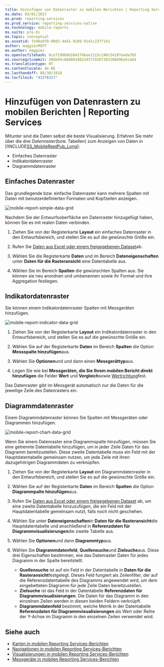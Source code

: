 ```yaml
---
title: Hinzufügen von Datenraster zu mobilen Berichten | Reporting Services | Microsoft-Dokumentation
ms.date: 03/01/2017
ms.prod: reporting-services
ms.prod_service: reporting-services-native
ms.technology: mobile-reports
ms.suite: pro-bi
ms.topic: conceptual
ms.assetid: fe98a970-90d3-44d1-9189-9141c237f141
author: maggiesMSFT
ms.author: maggies
ms.openlocfilehash: 0ce7199b0d2642f4bee1115c248c54197eada765
ms.sourcegitcommit: d96b94c60d88340224371926f283200496a5ca64
ms.translationtype: HT
ms.contentlocale: de-DE
ms.lasthandoff: 08/30/2018
ms.locfileid: "43276317"
---
```

# <a name="add-data-grids-to-mobile-reports--reporting-services"></a>Hinzufügen von Datenrastern zu mobilen Berichten | Reporting Services
Mitunter sind die Daten selbst die beste Visualisierung. Erfahren Sie mehr über die drei *Datenraster*(bzw. Tabellen) zum Anzeigen von Daten in [!INCLUDE[SS_MobileReptPub_Long](../../includes/ss-mobilereptpub-long.md)]:
* Einfaches Datenraster
* Indikatordatenraster
* Diagrammdatenraster

## <a name="simple-data-grid"></a>Einfaches Datenraster
Das grundlegende bzw. einfache Datenraster kann mehrere Spalten mit Daten mit benutzerdefinierten Formaten und Kopfzeilen anzeigen. 

![mobile-report-simple-data-grid](../../reporting-services/mobile-reports/media/mobile-report-simple-data-grid.png)

Nachdem Sie der Entwurfsoberfläche ein Datenraster hinzugefügt haben, können Sie es mit realen Daten verbinden.

1. Ziehen Sie von der Registerkarte **Layout** ein einfaches Datenraster in den Entwurfsbereich, und stellen Sie es auf die gewünschte Größe ein.

2. Rufen Sie [Daten aus Excel oder einem freigegebenen Dataset](../../reporting-services/mobile-reports/data-for-reporting-services-mobile-reports.md)ab.

3. Wählen Sie die Registerkarte **Daten** und im Bereich **Dateneigenschaften** unter **Daten für die Rasteransicht** eine Datentabelle aus.

4. Wählen Sie im Bereich **Spalten** die gewünschten Spalten aus. Sie können sie neu anordnen und umbenennen sowie ihr Format und ihre Aggregation festlegen. 

 
##  <a name="indicator-data-grid"></a>Indikatordatenraster
Sie können einem Indikatordatenraster Spalten mit Messgeräten hinzufügen.

![mobile-report-indicator-data-grid](../../reporting-services/mobile-reports/media/mobile-report-indicator-data-grid.png)

1. Ziehen Sie von der Registerkarte **Layout** ein Indikatordatenraster in den Entwurfsbereich, und stellen Sie es auf die gewünschte Größe ein.

2. Wählen Sie auf der Registerkarte **Daten** im Bereich **Spalten** die Option **Messspalte hinzufügen**aus. 

3. Wählen Sie **Optionen**und und dann einen **Messgerättyp**aus. 

4. Legen Sie wie bei **Messgeräten, die Sie Ihrem mobilen Bericht direkt hinzufügen** die Felder **Wert** und **Vergleich**sowie [Wertrichtung](../../reporting-services/mobile-reports/add-gauges-to-mobile-reports-reporting-services.md)fest.

Das Datenraster gibt im Messgerät automatisch nur die Daten für die jeweilige Zeile des Datenrasters ein.  

## <a name="chart-data-grid"></a>Diagrammdatenraster
Einem Diagrammdatenraster können Sie Spalten mit Messgeräten oder Diagrammen hinzufügen. 

![mobile-report-chart-data-grid](../../reporting-services/mobile-reports/media/mobile-report-chart-data-grid.png)

Wenn Sie einem Datenraster eine Diagrammspalte hinzufügen, müssen Sie eine getrennte Datentabelle hinzufügen, um in jeder Zeile Daten für das Diagramm bereitzustellen. Diese zweite Datentabelle muss ein Feld mit der Hauptdatentabelle gemeinsam nutzen, um jede Zeile mit ihren dazugehörigen Diagrammdaten zu verknüpfen. 

1. Ziehen Sie von der Registerkarte **Layout** ein Diagrammdatenraster in den Entwurfsbereich, und stellen Sie es auf die gewünschte Größe ein.

2. Wählen Sie auf der Registerkarte **Daten** im Bereich **Spalten** die Option **Diagrammpalte hinzufügen**aus. 

3. Rufen Sie [Daten aus Excel oder einem freigegebenen Dataset](../../reporting-services/mobile-reports/data-for-reporting-services-mobile-reports.md) ab, um eine zweite Datentabelle hinzuzufügen, die ein Feld mit der Hauptdatentabelle gemeinsam nutzt, falls noch nicht geschehen.

4. Wählen Sie unter **Dateneigenschaften**in **Daten für die Rasteransicht**die Hauptdatentabelle und anschließend in **Referenzdaten für Diagrammvisualisierungen**die zweite Tabelle aus.

5. Wählen Sie **Optionen**und dann **Diagrammtyp**aus.
 
6. Wählen Sie **Diagrammdatenfeld**, **Quellensuche**und **Zielsuche**aus. 
   Diese drei Eigenschaften bestimmen, wie das Datenraster Daten für jedes Diagramm in der Spalte bereitstellt.
   
   *   **Quellensuche** ist auf ein Feld in der Datentabelle in **Daten für die Rasteransicht**festgelegt. Dieses Feld fungiert als Zeilenfilter, der auf die Referenzdatentabelle des Diagramms angewendet wird, um dem eingebetteten Diagramm für jede Zeile Daten bereitzustellen. 
   * **Zielsuche** ist das Feld in der Datentabelle **Referenzdaten für Diagrammvisualisierungen**. Die Daten für das Diagramm in den einzelnen Zeilen werden in diesen beiden Feldern verknüpft.   
   * **Diagrammdatenfeld** bestimmt, welche Metrik in der Datentabelle **Referenzdaten für Diagrammvisualisierungen** als Wert oder Reihe der Y-Achse im Diagramm in den einzelnen Zeilen verwendet wird.  

## <a name="see-also"></a>Siehe auch 
* [Karten in mobilen Reporting Services-Berichten](../../reporting-services/mobile-reports/maps-in-reporting-services-mobile-reports.md)
* [Navigationen in mobilen Reporting Services-Berichten](../../reporting-services/mobile-reports/add-navigators-to-reporting-services-mobile-reports.md)
* [Visualisierungen in mobilen Reporting Services-Berichten](../../reporting-services/mobile-reports/add-visualizations-to-reporting-services-mobile-reports.md)
* [Messgeräte in mobilen Reporting Services-Berichten](../../reporting-services/mobile-reports/add-gauges-to-mobile-reports-reporting-services.md)  
 
  
